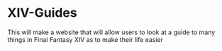 # XIV-Guides
This will make a website that will allow users to look at a guide to many things in Final Fantasy XIV as to make their life easier
